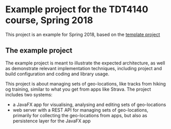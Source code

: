 # Example project for the TDT4140 course, Spring 2018

This project is an example for Spring 2018, based on the [template project](../tdt4140-gr18nn/README.md)

## The example project

The example project is meant to illustrate the expected architecture, as well as demonstrate relevant implementation techniques, including project and build configuration and coding and library usage.

This project is about managing sets of geo-locations, like tracks from hiking og training, similar to what you get from apps like Strava. The project includes two systems:
* a JavaFX app for visualising, analysing and editing sets of geo-locations
* web server with a REST API for managing sets of geo-locations, primarily for collecting the geo-locations from apps, but also as persistence layer for the JavaFX app


